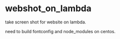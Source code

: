 # webshot_on_lambda

take screen shot for website on lambda.

need to build fontconfig and node_modules on centos.
